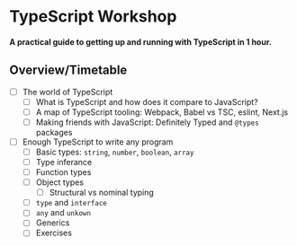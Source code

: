 # TypeScript Workshop

#### A practical guide to getting up and running with TypeScript in 1 hour.

## Overview/Timetable

- [ ] The world of TypeScript
  - [ ] What is TypeScript and how does it compare to JavaScript?
  - [ ] A map of TypeScript tooling: Webpack, Babel vs TSC, eslint, Next.js
  - [ ] Making friends with JavaScript: Definitely Typed and `@types` packages
- [ ] Enough TypeScript to write any program
  - [ ] Basic types: `string`, `number`, `boolean`, `array`
  - [ ] Type inferance
  - [ ] Function types
  - [ ] Object types
    - [ ] Structural vs nominal typing
  - [ ] `type` and `interface`
  - [ ] `any` and `unkown`
  - [ ] Generics
  - [ ] Exercises
